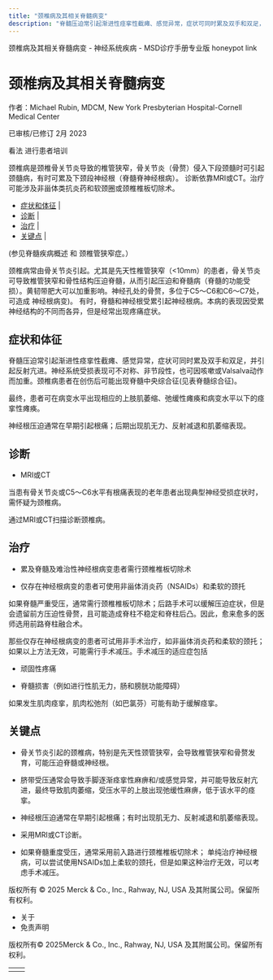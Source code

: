 ```yaml
---
title: "颈椎病及其相关脊髓病变"
description: "脊髓压迫常引起渐进性痉挛性截瘫、感觉异常，症状可同时累及双手和双足，并引起反射亢进。神经系统受损表现可不对称、非节段性，也可因咳嗽或Valsalva动作而加重。颈椎病患者在创伤后可能出现脊髓中央综合征(见表脊髓综合征)。"
---
```


﻿颈椎病及其相关脊髓病变 \- 神经系统疾病 \- MSD诊疗手册专业版 honeypot link

# 颈椎病及其相关脊髓病变

作者：Michael Rubin, MDCM, New York Presbyterian Hospital-Cornell Medical Center

已审核/已修订 2月 2023

看法 进行患者培训

颈椎病是颈椎骨关节炎导致的椎管狭窄，骨关节炎（骨赘）侵入下段颈髓时可引起颈髓病，有时可累及下颈段神经根（脊髓脊神经根病）。 诊断依靠MRI或CT。治疗可能涉及非甾体类抗炎药和软颈圈或颈椎椎板切除术。

- [症状和体征](#症状和体征_v1046772_zh) \|
- [诊断](#诊断_v1046777_zh) \|
- [治疗](#治疗_v1046784_zh) \|
- [关键点](#关键点_v39505599_zh) \|

(参见脊髓疾病概述 和 颈椎管狭窄症。）

颈椎病常由骨关节炎引起。尤其是先天性椎管狭窄（<10mm）的患者，骨关节炎可导致椎管狭窄和骨性结构压迫脊髓，从而引起压迫和脊髓病（脊髓的功能受损）。黄韧带肥大可以加重影响。神经孔处的骨赘，多位于C5～C6和C6～C7处，可造成 神经根病变)。 有时，脊髓和神经根受累引起神经根病。本病的表现因受累神经结构的不同而各异，但是经常出现疼痛症状。

## 症状和体征

脊髓压迫常引起渐进性痉挛性截瘫、感觉异常，症状可同时累及双手和双足，并引起反射亢进。神经系统受损表现可不对称、非节段性，也可因咳嗽或Valsalva动作而加重。颈椎病患者在创伤后可能出现脊髓中央综合征(见表脊髓综合征)。

最终，患者可在病变水平出现相应的上肢肌萎缩、弛缓性瘫痪和病变水平以下的痉挛性瘫痪。

神经根压迫通常在早期引起根痛；后期出现肌无力、反射减退和肌萎缩表现。

## 诊断

- MRI或CT


当患有骨关节炎或C5～C6水平有根痛表现的老年患者出现典型神经受损症状时，需怀疑为颈椎病。

通过MRI或CT扫描诊断颈椎病。

## 治疗

- 累及脊髓及难治性神经根病变患者需行颈椎椎板切除术

- 仅存在神经根病变的患者可使用非甾体消炎药（NSAIDs）和柔软的颈托


如果脊髓严重受压，通常需行颈椎椎板切除术；后路手术可以缓解压迫症状，但是会遗留前方压迫性骨赘，且可能造成脊柱不稳定和脊柱后凸。因此，愈来愈多的医师选用前路脊柱融合术。

那些仅存在神经根病变的患者可试用非手术治疗，如非甾体消炎药和柔软的颈托；如果以上方法无效，可能需行手术减压。手术减压的适应症包括

- 顽固性疼痛

- 脊髓损害（例如进行性肌无力，肠和膀胱功能障碍）


如果发生肌肉痉挛，肌肉松弛剂（如巴氯芬）可能有助于缓解痉挛。

## 关键点

- 骨关节炎引起的颈椎病，特别是先天性颈管狭窄，会导致椎管狭窄和骨赘发育，可能压迫脊髓或神经根。

- 脐带受压通常会导致手脚逐渐痉挛性麻痹和/或感觉异常，并可能导致反射亢进，最终导致肌肉萎缩，受压水平的上肢出现弛缓性麻痹，低于该水平的痉挛。

- 神经根压迫通常在早期引起根痛；有时出现肌无力、反射减退和肌萎缩表现。

- 采用MRI或CT诊断。

- 如果脊髓重度受压，通常采用前入路进行颈椎椎板切除术； 单纯治疗神经根病，可以尝试使用NSAIDs加上柔软的颈托，但是如果这种治疗无效，可以考虑手术减压。




版权所有 © 2025
Merck & Co., Inc., Rahway, NJ, USA 及其附属公司。保留所有权利。

- 关于
- 免责声明

版权所有© 2025Merck & Co., Inc., Rahway, NJ, USA 及其附属公司。保留所有权利。

|     |     |
| --- | --- |
|  |  |